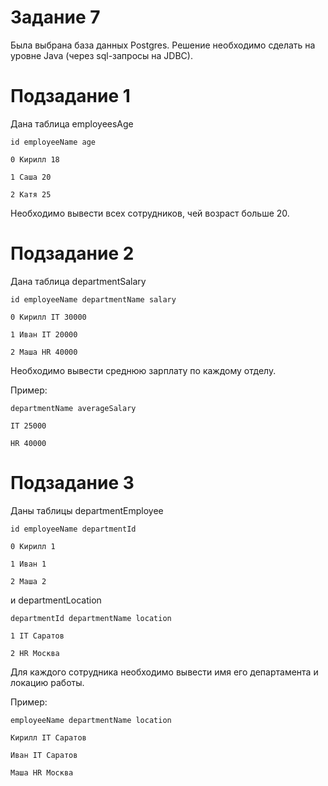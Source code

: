 # Задание 7
Была выбрана база данных Postgres. Решение необходимо сделать на уровне Java (через sql-запросы на JDBC).

# Подзадание 1
Дана таблица employeesAge

    id employeeName age

    0 Кирилл 18

    1 Саша 20

    2 Катя 25


Необходимо вывести всех сотрудников, чей возраст больше 20.

# Подзадание 2
Дана таблица departmentSalary

    id employeeName departmentName salary

    0 Кирилл IT 30000

    1 Иван IT 20000

    2 Маша HR 40000


Необходимо вывести среднюю зарплату по каждому отделу.

Пример:

    departmentName averageSalary

    IT 25000

    HR 40000

# Подзадание 3
Даны таблицы departmentEmployee

    id employeeName departmentId

    0 Кирилл 1

    1 Иван 1

    2 Маша 2


и departmentLocation

    departmentId departmentName location

    1 IT Саратов

    2 HR Москва


Для каждого сотрудника необходимо вывести имя его департамента и локацию работы.

Пример:

    employeeName departmentName location
    
    Кирилл IT Саратов
    
    Иван IT Саратов
    
    Маша HR Москва
